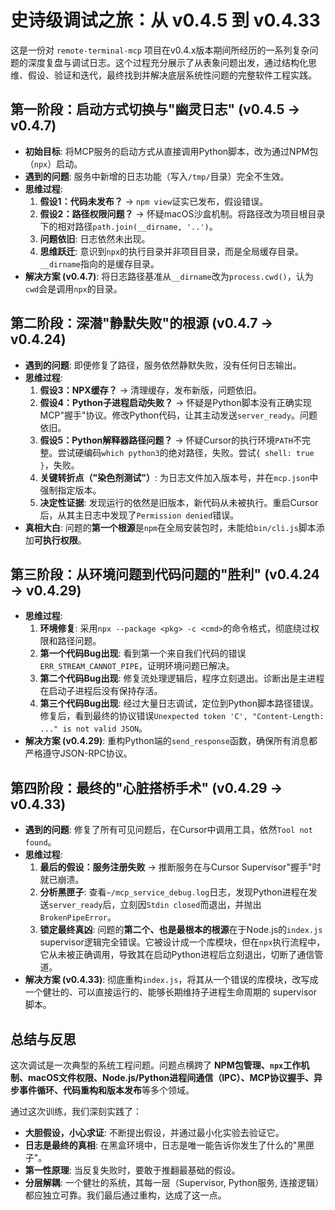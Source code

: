 # 史诗级调试之旅：从 v0.4.5 到 v0.4.33

这是一份对 `remote-terminal-mcp` 项目在v0.4.x版本期间所经历的一系列复杂问题的深度复盘与调试日志。这个过程充分展示了从表象问题出发，通过结构化思维、假设、验证和迭代，最终找到并解决底层系统性问题的完整软件工程实践。

## 第一阶段：启动方式切换与"幽灵日志" (v0.4.5 -> v0.4.7)

*   **初始目标**: 将MCP服务的启动方式从直接调用Python脚本，改为通过NPM包（`npx`）启动。
*   **遇到的问题**: 服务中新增的日志功能（写入`/tmp/`目录）完全不生效。
*   **思维过程**:
    1.  **假设1：代码未发布？** -> `npm view`证实已发布，假设错误。
    2.  **假设2：路径权限问题？** -> 怀疑macOS沙盒机制。将路径改为项目根目录下的相对路径`path.join(__dirname, '..')`。
    3.  **问题依旧**: 日志依然未出现。
    4.  **思维跃迁**: 意识到`npx`的执行目录并非项目目录，而是全局缓存目录。`__dirname`指向的是缓存目录。
*   **解决方案 (v0.4.7)**: 将日志路径基准从`__dirname`改为`process.cwd()`，认为`cwd`会是调用`npx`的目录。

## 第二阶段：深潜"静默失败"的根源 (v0.4.7 -> v0.4.24)

*   **遇到的问题**: 即便修复了路径，服务依然静默失败，没有任何日志输出。
*   **思维过程**:
    1.  **假设3：NPX缓存？** -> 清理缓存，发布新版，问题依旧。
    2.  **假设4：Python子进程启动失败？** -> 怀疑是Python脚本没有正确实现MCP"握手"协议。修改Python代码，让其主动发送`server_ready`。问题依旧。
    3.  **假设5：Python解释器路径问题？** -> 怀疑Cursor的执行环境`PATH`不完整。尝试硬编码`which python3`的绝对路径，失败。尝试`{ shell: true }`，失败。
    4.  **关键转折点（"染色剂测试"）**: 为日志文件加入版本号，并在`mcp.json`中强制指定版本。
    5.  **决定性证据**: 发现运行的依然是旧版本，新代码从未被执行。重启Cursor后，从其主日志中发现了`Permission denied`错误。
*   **真相大白**: 问题的**第一个根源**是`npm`在全局安装包时，未能给`bin/cli.js`脚本添加**可执行权限**。

## 第三阶段：从环境问题到代码问题的"胜利" (v0.4.24 -> v0.4.29)

*   **思维过程**:
    1.  **环境修复**: 采用`npx --package <pkg> -c <cmd>`的命令格式，彻底绕过权限和路径问题。
    2.  **第一个代码Bug出现**: 看到第一个来自我们代码的错误`ERR_STREAM_CANNOT_PIPE`，证明环境问题已解决。
    3.  **第二个代码Bug出现**: 修复流处理逻辑后，程序立刻退出。诊断出是主进程在启动子进程后没有保持存活。
    4.  **第三个代码Bug出现**: 经过大量日志调试，定位到Python脚本路径错误。修复后，看到最终的协议错误`Unexpected token 'C', "Content-Length: ..." is not valid JSON`。
*   **解决方案 (v0.4.29)**: 重构Python端的`send_response`函数，确保所有消息都严格遵守JSON-RPC协议。

## 第四阶段：最终的"心脏搭桥手术" (v0.4.29 -> v0.4.33)

*   **遇到的问题**: 修复了所有可见问题后，在Cursor中调用工具，依然`Tool not found`。
*   **思维过程**:
    1.  **最后的假设：服务注册失败** -> 推断服务在与Cursor Supervisor"握手"时就已崩溃。
    2.  **分析黑匣子**: 查看`~/mcp_service_debug.log`日志，发现Python进程在发送`server_ready`后，立刻因`Stdin closed`而退出，并抛出`BrokenPipeError`。
    3.  **锁定最终真凶**: 问题的**第二个、也是最根本的根源**在于Node.js的`index.js` supervisor逻辑完全错误。它被设计成一个库模块，但在`npx`执行流程中，它从未被正确调用，导致其在启动Python进程后立刻退出，切断了通信管道。
*   **解决方案 (v0.4.33)**: 彻底重构`index.js`，将其从一个错误的库模块，改写成一个健壮的、可以直接运行的、能够长期维持子进程生命周期的 supervisor 脚本。

## 总结与反思

这次调试是一次典型的系统工程问题。问题点横跨了 **NPM包管理、`npx`工作机制、macOS文件权限、Node.js/Python进程间通信（IPC）、MCP协议握手、异步事件循环、代码重构和版本发布**等多个领域。

通过这次训练，我们深刻实践了：
*   **大胆假设，小心求证**: 不断提出假设，并通过最小化实验去验证它。
*   **日志是最终的真相**: 在黑盒环境中，日志是唯一能告诉你发生了什么的"黑匣子"。
*   **第一性原理**: 当反复失败时，要敢于推翻最基础的假设。
*   **分层解耦**: 一个健壮的系统，其每一层（Supervisor, Python服务, 连接逻辑）都应独立可靠。我们最后通过重构，达成了这一点。 